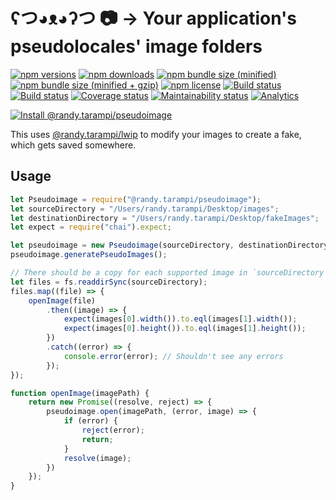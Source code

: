 # ʕつ◕ᴥ◕ʔつ 📷 → Your application's pseudolocales' image folders

[![npm versions](https://img.shields.io/npm/v/@randy.tarampi/pseudoimage.svg?style=flat-square)](https://www.npmjs.com/package/@randy.tarampi/pseudoimage)
[![npm downloads](https://img.shields.io/npm/dt/@randy.tarampi/pseudoimage.svg?style=flat-square)](https://www.npmjs.com/package/@randy.tarampi/pseudoimage)
[![npm bundle size (minified)](https://img.shields.io/bundlephobia/min/@randy.tarampi/pseudoimage.svg?style=flat-square)](https://www.npmjs.com/package/@randy.tarampi/pseudoimage)
[![npm bundle size (minified + gzip)](https://img.shields.io/bundlephobia/minzip/@randy.tarampi/pseudoimage.svg?style=flat-square)](https://www.npmjs.com/package/@randy.tarampi/pseudoimage)
[![npm license](https://img.shields.io/npm/l/@randy.tarampi/pseudoimage.svg?registry_uri=https%3A%2F%2Fregistry.npmjs.com&style=flat-square)](https://www.npmjs.com/package/@randy.tarampi/pseudoimage)
[![Build status](https://img.shields.io/travis/com/randytarampi/pseudoimage.svg?style=flat-square)](https://travis-ci.com/randytarampi/pseudoimage)
[![Build status](https://ci.appveyor.com/api/projects/status/9torglvwe5nnn2of/branch/master?svg=true&style=flat-square)](https://ci.appveyor.com/project/randytarampi/lwip/branch/master)
[![Coverage status](https://img.shields.io/coveralls/randytarampi/pseudoimage.svg?style=flat-square)](https://coveralls.io/github/randytarampi/pseudoimage?branch=master)
[![Maintainability status](https://img.shields.io/codeclimate/maintainability-percentage/randytarampi/pseudoimage.svg?style=flat-square)](https://codeclimate.com/github/randytarampi/pseudoimage/maintainability)
[![Analytics](https://ga-beacon.appspot.com/UA-50921068-1/beacon/github/randytarampi/me/tree/master/packages/pseudoimage?flat&useReferrer)](https://github.com/igrigorik/ga-beacon)


[![Install @randy.tarampi/pseudoimage](https://nodeico.herokuapp.com/@randy.tarampi/pseudoimage.svg)](https://www.npmjs.com/package/@randy.tarampi/pseudoimage)

This uses [@randy.tarampi/lwip](https://github.com/randytarampi/lwip) to modify your images to create a fake, which gets saved somewhere.

## Usage

```javascript
let Pseudoimage = require("@randy.tarampi/pseudoimage");
let sourceDirectory = "/Users/randy.tarampi/Desktop/images";
let destinationDirectory = "/Users/randy.tarampi/Desktop/fakeImages";
let expect = require("chai").expect;

let pseudoimage = new Pseudoimage(sourceDirectory, destinationDirectory);
pseudoimage.generatePseudoImages();

// There should be a copy for each supported image in `sourceDirectory` in `destinationDirectory`
let files = fs.readdirSync(sourceDirectory);
files.map((file) => {
	openImage(file)
		.then((image) => {
			expect(images[0].width()).to.eql(images[1].width());
			expect(images[0].height()).to.eql(images[1].height());
		})
		.catch((error) => {
			console.error(error); // Shouldn't see any errors
		});
});

function openImage(imagePath) {
	return new Promise((resolve, reject) => {
		pseudoimage.open(imagePath, (error, image) => {
			if (error) {
				reject(error);
				return;
			}
			resolve(image);
		})
	});
}
```
